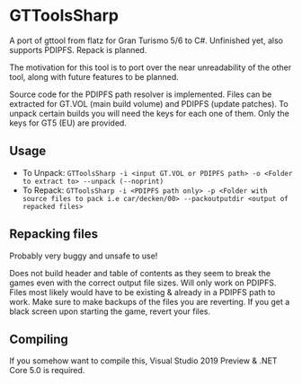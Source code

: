 # GTToolsSharp
A port of gttool from flatz for Gran Turismo 5/6 to C#. Unfinished yet, also supports PDIPFS. Repack is planned.

The motivation for this tool is to port over the near unreadability of the other tool, along with future features to be planned.

Source code for the PDIPFS path resolver is implemented. Files can be extracted for GT.VOL (main build volume) and PDIPFS (update patches).
To unpack certain builds you will need the keys for each one of them. Only the keys for GT5 (EU) are provided.

## Usage
* To Unpack: `GTToolsSharp -i <input GT.VOL or PDIPFS path> -o <Folder to extract to> --unpack (--noprint)`
* To Repack: `GTToolsSharp -i <PDIPFS path only> -p <Folder with source files to pack i.e car/decken/00> --packoutputdir <output of repacked files>`

## Repacking files
Probably very buggy and unsafe to use!

Does not build header and table of contents as they seem to break the games even with the correct output file sizes.
Will only work on PDIPFS. Files most likely would have to be existing & already in a PDIPFS path to work.
Make sure to make backups of the files you are reverting. If you get a black screen upon starting the game, revert your files.

## Compiling
If you somehow want to compile this, Visual Studio 2019 Preview & .NET Core 5.0 is required.



